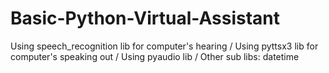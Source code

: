 # Basic-Python-Virtual-Assistant
Using speech_recognition lib for computer's hearing / 
Using pyttsx3 lib for computer's speaking out / 
Using pyaudio lib /
Other sub libs: datetime
